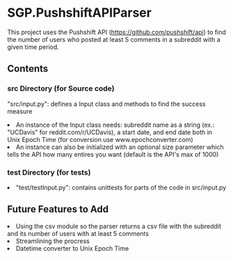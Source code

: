 # SGP.PushshiftAPIParser
This project uses the Pushshift API (https://github.com/pushshift/api) to find the number of users who posted at least 5 comments in a subreddit with a given time period.

## Contents
### src Directory (for Source code) ###

"src/input.py": defines a Input class and methods to find the success measure
  
<li>An instance of the Input class needs: subreddit name as a string (ex.: "UCDavis" for reddit.com/r/UCDavis), a start date, and end date both in Unix Epoch Time (for conversion use www.epochconverter.com)</li>
  
<li>An instance can also be initialized with an optional size parameter which tells the API how many entires you want (default is the API's max of 1000)</li>
  
 
### test Directory (for tests) ###

<li>"test/testInput.py": contains unittests for parts of the code in src/input.py</li>

## Future Features to Add
<li>Using the csv module so the parser returns a csv file with the subreddit and its number of users with at least 5 comments</li>

<li>Streamlining the procress
  
<li> Datetime converter to Unix Epoch Time
